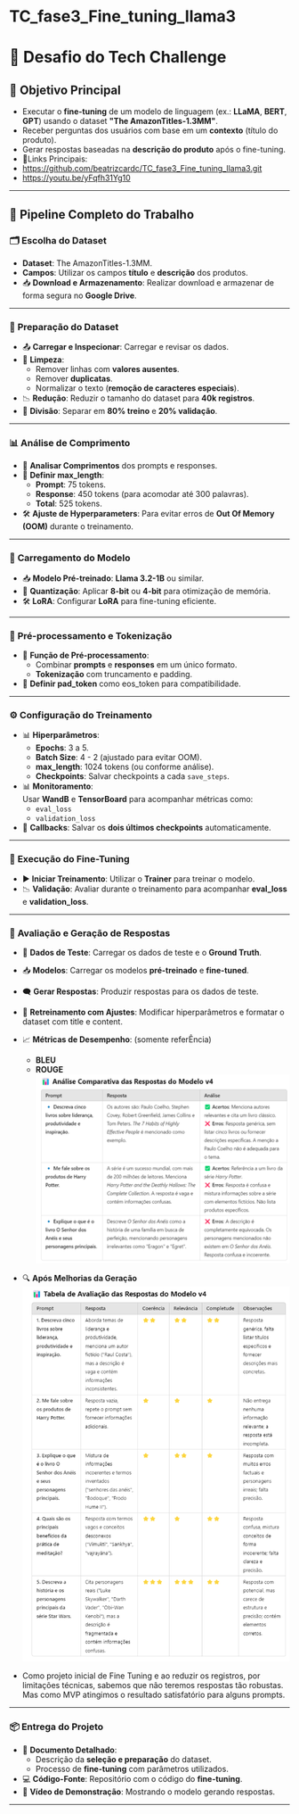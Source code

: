 # TC_fase3_Fine_tuning_llama3
# 🚀 Desafio do Tech Challenge

## 🎯 **Objetivo Principal**
- Executar o **fine-tuning** de um modelo de linguagem (ex.: **LLaMA**, **BERT**, **GPT**) usando o dataset **"The AmazonTitles-1.3MM"**.
- Receber perguntas dos usuários com base em um **contexto** (título do produto).
- Gerar respostas baseadas na **descrição do produto** após o fine-tuning.
- 🔗Links Principais:
- https://github.com/beatrizcardc/TC_fase3_Fine_tuning_llama3.git
- https://youtu.be/yFqfh31Yg10
---

## 📌 **Pipeline Completo do Trabalho**

### 🗂️ **Escolha do Dataset**
- **Dataset**: The AmazonTitles-1.3MM.
- **Campos**: Utilizar os campos **título** e **descrição** dos produtos.
- 📥 **Download e Armazenamento**: Realizar download e armazenar de forma segura no **Google Drive**.

---

### 🧹 **Preparação do Dataset**
- 📤 **Carregar e Inspecionar**: Carregar e revisar os dados.
- 🧼 **Limpeza**:  
  - Remover linhas com **valores ausentes**.  
  - Remover **duplicatas**.  
  - Normalizar o texto (**remoção de caracteres especiais**).  
- 📉 **Redução**: Reduzir o tamanho do dataset para **40k registros**.  
- 🔀 **Divisão**: Separar em **80% treino** e **20% validação**.

---

### 📊 **Análise de Comprimento**
- 📏 **Analisar Comprimentos** dos prompts e responses.
- 🎯 **Definir max_length**:  
  - **Prompt**: 75 tokens.  
  - **Response**: 450 tokens (para acomodar até 300 palavras).  
  - **Total**: 525 tokens.  
- 🛠️ **Ajuste de Hyperparameters**: Para evitar erros de **Out Of Memory (OOM)** durante o treinamento.

---

### 🔧 **Carregamento do Modelo**
- 📥 **Modelo Pré-treinado**: **Llama 3.2-1B** ou similar.
- 🧪 **Quantização**: Aplicar **8-bit** ou **4-bit** para otimização de memória.
- 🛠️ **LoRA**: Configurar **LoRA** para fine-tuning eficiente.

---

### 🔄 **Pré-processamento e Tokenização**
- 📝 **Função de Pré-processamento**:  
  - Combinar **prompts** e **responses** em um único formato.  
  - **Tokenização** com truncamento e padding.  
- 🔗 **Definir pad_token** como eos_token para compatibilidade.

---

### ⚙️ **Configuração do Treinamento**
- 📊 **Hiperparâmetros**:  
  - **Epochs**: 3 a 5.  
  - **Batch Size**: 4 - 2 (ajustado para evitar OOM).  
  - **max_length**: 1024 tokens (ou conforme análise).  
  - **Checkpoints**: Salvar checkpoints a cada `save_steps`.  
- 📊 **Monitoramento**:  
  Usar **WandB** e **TensorBoard** para acompanhar métricas como:  
  - `eval_loss`  
  - `validation_loss`  
- 💾 **Callbacks**: Salvar os **dois últimos checkpoints** automaticamente.

---

### 🚀 **Execução do Fine-Tuning**
- ▶️ **Iniciar Treinamento**: Utilizar o **Trainer** para treinar o modelo.
- 📉 **Validação**: Avaliar durante o treinamento para acompanhar **eval_loss** e **validation_loss**.

---

### 🧪 **Avaliação e Geração de Respostas**
- 📝 **Dados de Teste**: Carregar os dados de teste e o **Ground Truth**.
- 📥 **Modelos**: Carregar os modelos **pré-treinado** e **fine-tuned**.
- 🗨️ **Gerar Respostas**: Produzir respostas para os dados de teste.
- 🔄 **Retreinamento com Ajustes**: Modificar hiperparâmetros e formatar o dataset com title e content.
- 📈 **Métricas de Desempenho**:  (somente referÊncia)
  - **BLEU**  
  - **ROUGE**
![Análise das Respostas v4](https://raw.githubusercontent.com/beatrizcardc/TC_fase3_Fine_tuning_llama3/main/analise_respostas_v4.png)

- 🔍 **Após Melhorias da Geração**
![Análise das Respostas v4](https://raw.githubusercontent.com/beatrizcardc/TC_fase3_Fine_tuning_llama3/main/analise2_respostas_v4.png)
 - Como projeto inicial de Fine Tuning e ao reduzir os registros, por limitações técnicas, sabemos que não teremos respostas tão robustas. Mas como MVP atingimos o resultado satisfatório para alguns prompts.
---

### 📦 **Entrega do Projeto**
- 📄 **Documento Detalhado**:  
  - Descrição da **seleção e preparação** do dataset.  
  - Processo de **fine-tuning** com parâmetros utilizados.  
- 💻 **Código-Fonte**: Repositório com o código do **fine-tuning**.  
- 🎥 **Vídeo de Demonstração**: Mostrando o modelo gerando respostas.

---



